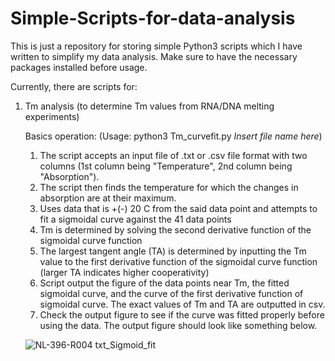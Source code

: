 # Simple-Scripts-for-data-analysis
This is just a repository for storing simple Python3 scripts which I have written to simplify my data analysis.
Make sure to have the necessary packages installed before usage.

Currently, there are scripts for:
1. Tm analysis (to determine Tm values from RNA/DNA melting experiments)

    Basics operation: (Usage: python3 Tm_curvefit.py *Insert file name here*)
    1. The script accepts an input file of .txt or .csv file format with two columns (1st column being "Temperature", 2nd column being "Absorption").
    2. The script then finds the temperature for which the changes in absorption are at their maximum.
    3. Uses data that is +(-) 20 C from the said data point and attempts to fit a sigmoidal curve against the 41 data points
    4. Tm is determined by solving the second derivative function of the sigmoidal curve function
    5. The largest tangent angle (TA) is determined by inputting the Tm value to the first derivative function of the sigmoidal curve function
       (larger TA indicates higher cooperativity)
    6. Script output the figure of the data points near Tm, the fitted sigmoidal curve, and the curve of the first derivative function of sigmoidal curve. The exact values of Tm and TA are outputted in csv.
    7. Check the output figure to see if the curve was fitted properly before using the data. The output figure should look like something below.

    ![NL-396-R004 txt_Sigmoid_fit](https://github.com/BenNiLu/Simple-Scripts-for-data-analysis/assets/137369525/34390c42-afc0-463f-883c-a3d51d17f648)
